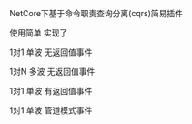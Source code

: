 NetCore下基于命令职责查询分离(cqrs)简易插件

使用简单 实现了 

1对1 单波 无返回值事件

1对N 多波 无返回值事件

1对1 单波 有返回值事件

1对1 单波 管道模式事件
